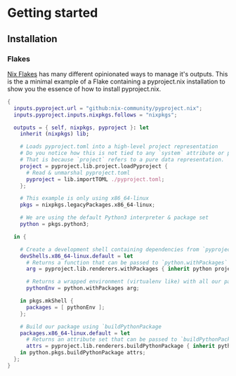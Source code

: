 # Getting started

## Installation

### Flakes

[Nix Flakes](https://nix.dev/concepts/flakes) has many different opinionated ways to manage it's outputs.
This is the a minimal example of a Flake containing a pyproject.nix installation to show you the essence of how to install pyproject.nix.

```nix
{
  inputs.pyproject.url = "github:nix-community/pyproject.nix";
  inputs.pyproject.inputs.nixpkgs.follows = "nixpkgs";

  outputs = { self, nixpkgs, pyproject }: let
    inherit (nixpkgs) lib;

    # Loads pyproject.toml into a high-level project representation
    # Do you notice how this is not tied to any `system` attribute or package sets?
    # That is because `project` refers to a pure data representation.
    project = pyproject.lib.project.loadPyproject {
      # Read & unmarshal pyproject.toml
      pyproject = lib.importTOML ./pyproject.toml;
    };

    # This example is only using x86_64-linux
    pkgs = nixpkgs.legacyPackages.x86_64-linux;

    # We are using the default Python3 interpreter & package set
    python = pkgs.python3;

  in {

    # Create a development shell containing dependencies from `pyproject.toml`
    devShells.x86_64-linux.default = let
      # Returns a function that can be passed to `python.withPackages`
      arg = pyproject.lib.renderers.withPackages { inherit python project; };

      # Returns a wrapped environment (virtualenv like) with all our packages
      pythonEnv = python.withPackages arg;

    in pkgs.mkShell {
      packages = [ pythonEnv ];
    };

    # Build our package using `buildPythonPackage
    packages.x86_64-linux.default = let
      # Returns an attribute set that can be passed to `buildPythonPackage`.
      attrs = pyproject.lib.renderers.buildPythonPackage { inherit python project; };
    in python.pkgs.buildPythonPackage attrs;
  };
}
```
